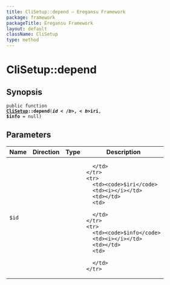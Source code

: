 ```yaml
---
title: CliSetup::depend — Eregansu Framework
package: framework
packageTitle: Eregansu Framework
layout: default
className: CliSetup
type: method
---
```


# CliSetup::depend

## Synopsis

<code>public function <b><a href="CliSetup">CliSetup</a>::depend</b>(<b>$id</b>, <b>$iri</b>, <b>$info</b> = null)</code>

## Parameters

<table>
  <thead>
    <tr>
      <th>Name</th>
      <th>Direction</th>
      <th>Type</th>
      <th>Description</th>
    </tr>
  </thead>
  <tbody>
    <tr>
      <td><code>$id</code>
      <td><i></i></td>
      <td></td>
      <td>

      </td>
    </tr>
    <tr>
      <td><code>$iri</code>
      <td><i></i></td>
      <td></td>
      <td>

      </td>
    </tr>
    <tr>
      <td><code>$info</code>
      <td><i></i></td>
      <td></td>
      <td>

      </td>
    </tr>
  </tbody>
</table>

